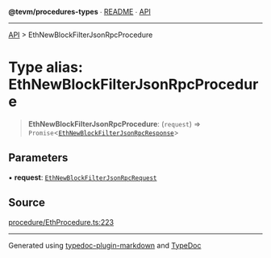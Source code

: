 **@tevm/procedures-types** ∙ [README](../README.md) ∙ [API](../API.md)

***

[API](../API.md) > EthNewBlockFilterJsonRpcProcedure

# Type alias: EthNewBlockFilterJsonRpcProcedure

> **EthNewBlockFilterJsonRpcProcedure**: (`request`) => `Promise`\<[`EthNewBlockFilterJsonRpcResponse`](EthNewBlockFilterJsonRpcResponse.md)\>

## Parameters

▪ **request**: [`EthNewBlockFilterJsonRpcRequest`](EthNewBlockFilterJsonRpcRequest.md)

## Source

[procedure/EthProcedure.ts:223](https://github.com/evmts/tevm-monorepo/blob/main/packages/procedures-types/src/procedure/EthProcedure.ts#L223)

***
Generated using [typedoc-plugin-markdown](https://www.npmjs.com/package/typedoc-plugin-markdown) and [TypeDoc](https://typedoc.org/)
